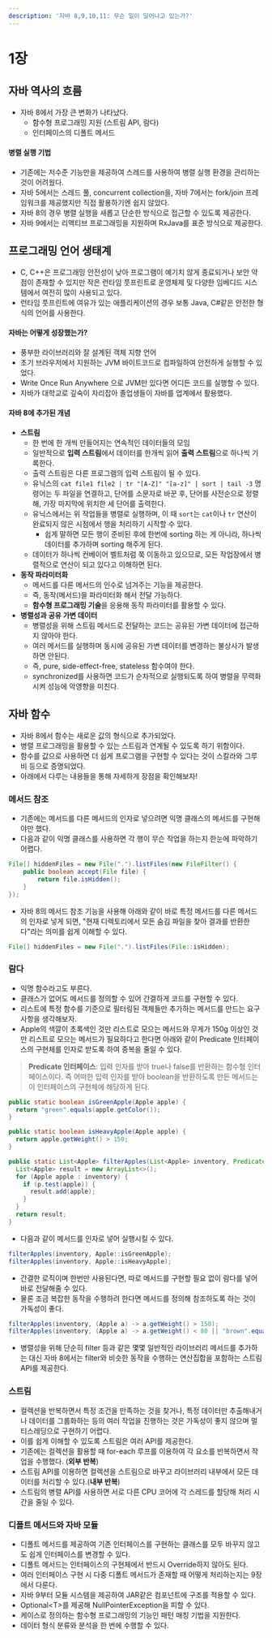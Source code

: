 ```yaml
---
description: '자바 8,9,10,11: 무슨 일이 일어나고 있는가?'
---
```


# 1장

## 자바 역사의 흐름

* 자바 8에서 가장 큰 변화가 나타났다.
  * 함수형 프로그래밍 지원 (스트림 API, 람다)
  * 인터페이스의 디폴트 메서드

#### 병렬 실행 기법

* 기존에는 저수준 기능만을 제공하여 스레드를 사용하여 병렬 실행 환경을 관리하는 것이 어려웠다.
* 자바 5에서는 스레드 풀, concurrent collection을, 자바 7에서는 fork/join 프레임워크를 제공했지만 직접 활용하기엔 쉽지 않았다.
* 자바 8의 경우 병렬 실행을 새롭고 단순한 방식으로 접근할 수 있도록 제공한다.
* 자바 9에서는 리액티브 프로그래밍을 지원하며 RxJava를 표준 방식으로 제공한다.

## 프로그래밍 언어 생태계

* C, C++은 프로그래밍 안전성이 낮아 프로그램이 예기치 않게 종료되거나 보안 약점이 존재할 수 있지만 작은 런타임 풋프린트로 운영체제 및 다양한 임베디드 시스템에서 여전히 많이 사용되고 있다.
* 런타임 풋프린트에 여유가 있는 애플리케이션의 경우 보통 Java, C#같은 안전한 형식의 언어를 사용한다.

#### 자바는 어떻게 성장했는가?

* 풍부한 라이브러리와 잘 설계된 객체 지향 언어
* 초기 브라우저에서 지원하는 JVM 바이트코드로 컴파일하여 안전하게 실행할 수 있었다.
* Write Once Run Anywhere 으로 JVM만 있다면 어디든 코드를 실행할 수 있다.
* 자바가 대학교로 깊숙이 자리잡아 졸업생들이 자바를 업계에서 활용했다.

#### 자바 8에 추가된 개념

* **스트림**
  * 한 번에 한 개씩 만들어지는 연속적인 데이터들의 모임
  * 일반적으로 **입력 스트림**에서 데이터를 한개씩 읽어 **출력 스트림**으로 하나씩 기록한다.
  * 출력 스트림은 다른 프로그램의 입력 스트림이 될 수 있다.
  * 유닉스의 `cat file1 file2 | tr "[A-Z]" "[a-z]" | sort | tail -3` 명령어는 두 파일을 연결하고, 단어를 소문자로 바꾼 후, 단어를 사전순으로 정렬해, 가장 마지막에 위치한 세 단어를 출력한다.
  * 유닉스에서는 위 작업들을 병렬로 실행하며, 이 때 `sort`는 `cat`이나 `tr` 연산이 완료되지 않은 시점에서 행을 처리하기 시작할 수 있다.
    * 쉽게 말하면 모든 행이 준비된 후에 한번에 sorting 하는 게 아니라, 하나씩 데이터를 추가하며 sorting 해주게 된다.
  * 데이터가 하나씩 컨베이어 벨트처럼 쭉 이동하고 있으므로, 모든 작업장에서 병렬적으로 연산이 되고 있다고 이해하면 된다.
* **동작 파라미터화**
  * 메서드를 다른 메서드의 인수로 넘겨주는 기능을 제공한다.
  * 즉, 동작(메서드)을 파라미터화 해서 전달 가능하다.
  * **함수형 프로그래밍 기술**을 응용해 동작 파라미터를 활용할 수 있다.
* **병렬성과 공유 가변 데이터**
  * 병렬성을 위해 스트림 메서드로 전달하는 코드는 공유된 가변 데이터에 접근하지 않아야 한다.
  * 여러 메서드를 실행하며 동시에 공유된 가변 데이터를 변경하는 불상사가 발생하면 안된다.
  * 즉, pure, side-effect-free, stateless 함수여야 한다.
  * synchronized를 사용하면 코드가 순차적으로 실행되도록 하여 병렬을 무력화시켜 성능에 악영향을 미친다.

## 자바 함수

* 자바 8에서 함수는 새로운 값의 형식으로 추가되었다.
* 병렬 프로그래밍을 활용할 수 있는 스트림과 연계될 수 있도록 하기 위함이다.
* 함수를 값으로 사용하면 더 쉽게 프로그램을 구현할 수 있다는 것이 스칼라와 그루비 등으로 증명되었다.
* 아래에서 다루는 내용들을 통해 자세하게 장점을 확인해보자!

### 메서드 참조

* 기존에는 메서드를 다른 메서드의 인자로 넣으려면 익명 클래스의 메서드를 구현해야만 했다.
* 다음과 같이 익명 클래스를 사용하면 각 행이 무슨 작업을 하는지 한눈에 파악하기 어렵다.

```java
File[] hiddenFiles = new File(".").listFiles(new FileFilter() {
    public boolean accept(File file) {
        return file.isHidden();
    }
});
```

* 자바 8의 메서드 참조 기능을 사용해 아래와 같이 바로 특정 메서드를 다른 메서드의 인자로 넣게 되면, "현재 디렉토리에서 모든 숨김 파일을 찾아 결과를 반환한다"라는 의미를 쉽게 이해할 수 있다.

```java
File[] hiddenFiles = new File(".").listFiles(File::isHidden);
```

### 람다

* 익명 함수라고도 부른다.
* 클래스가 없어도 메서드를 정의할 수 있어 간결하게 코드를 구현할 수 있다.
* 리스트에 특정 함수를 기준으로 필터링된 객체들만 추가하는 메서드를 만드는 요구사항을 생각해보자.
* Apple의 색깔이 초록색인 것만 리스트로 모으는 메서드와 무게가 150g 이상인 것만 리스트로 모으는 메서드가 필요하다고 한다면 아래와 같이 Predicate 인터페이스의 구현체를 인자로 받도록 하여 중복을 줄일 수 있다.

> **Predicate 인터페이스**: 입력 인자를 받아 true나 false를 반환하는 함수형 인터페이스이다. 즉 어떠한 입력 인자를 받아 boolean을 반환하도록 만든 메서드는 이 인터페이스의 구현체에 해당하게 된다.

```java
public static boolean isGreenApple(Apple apple) {
  return "green".equals(apple.getColor());
}

public static boolean isHeavyApple(Apple apple) {
  return apple.getWeight() > 150;
}

public static List<Apple> filterApples(List<Apple> inventory, Predicate<Apple> p) {
  List<Apple> result = new ArrayList<>();
  for (Apple apple : inventory) {
    if (p.test(apple)) {
      result.add(apple);
    }
  }
  return result;
}
```

* 다음과 같이 메서드를 인자로 넣어 실행시킬 수 있다.

```java
filterApples(inventory, Apple::isGreenApple);
filterApples(inventory, Apple::isHeavyApple);
```

* 간결한 로직이며 한번만 사용된다면, 따로 메서드를 구현할 필요 없이 람다를 넣어 바로 전달해줄 수 있다.&#x20;
* 물론 조금 복잡한 동작을 수행하려 한다면 메서드를 정의해 참조하도록 하는 것이 가독성이 좋다.

```java
filterApples(inventory, (Apple a) -> a.getWeight() > 150);
filterApples(inventory, (Apple a) -> a.getWeight() < 80 || "brown".equals(a.getColor()));
```

* 병렬성을 위해 단순히 filter 등과 같은 몇몇 일반적인 라이브러리 메서드를 추가하는 대신 자바 8에서는 filter와 비슷한 동작을 수행하는 연산집합을 포함하는 스트림 API를 제공한다.

### 스트림

* 컬렉션을 반복하면서 특정 조건을 만족하는 것을 찾거나, 특정 데이터만 추출해내거나 데이터를 그룹화하는 등의 여러 작업을 진행하는 것은 가독성이 좋지 않으며 멀티스레딩으로 구현하기 어렵다.
* 이를 쉽게 이해할 수 있도록 스트림은 여러 API를 제공한다.
* 기존에는 컬렉션을 활용할 때 for-each 루프를 이용하여 각 요소를 반복하면서 작업을 수행했다. (**외부 반복**)
* 스트림 API를 이용하면 컬렉션을 스트림으로 바꾸고 라이브러리 내부에서 모든 데이터를 처리할 수 있다.(**내부 반복**)
* 스트림의 병렬 API를 사용하면 서로 다른 CPU 코어에 각 스레드를 할당해 처리 시간을 줄일 수 있다.

### 디폴트 메서드와 자바 모듈

* 디폴트 메서드를 제공하여 기존 인터페이스를 구현하는 클래스를 모두 바꾸지 않고도 쉽게 인터페이스를 변경할 수 있다.
* 디폴트 메서드는 인터페이스의 구현체에서 반드시 Override하지 않아도 된다.
* 여러 인터페이스 구현 시 다중 디폴트 메서드가 존재할 때 어떻게 처리하는지는 9장에서 다룬다.
* 자바 9부터 모듈 시스템을 제공하여 JAR같은 컴포넌트에 구조를 적용할 수 있다.
* Optional\<T>를 제공해 NullPointerException을 피할 수 있다.
* 케이스로 정의하는 함수형 프로그래밍의 기능인 패턴 매칭 기법을 지원한다.
* 데이터 형식 분류와 분석을 한 번에 수행할 수 있다.

